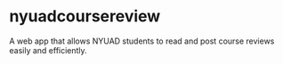 nyuadcoursereview
=================

A web app that allows NYUAD students to read and post course reviews easily and efficiently.

